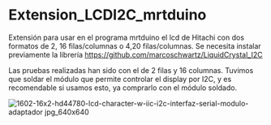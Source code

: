 # Extension_LCDI2C_mrtduino
Extensión para usar en el programa mrtduino el lcd de Hitachi con dos formatos de 2, 16 filas/columnas o 4,20 filas/columnas. Se necesita instalar previamente la librería https://github.com/marcoschwartz/LiquidCrystal_I2C

Las pruebas realizadas han sido con el de 2 filas y 16 columnas. Tuvimos que soldar el módulo que permite controlar el display por I2C, y es recomendable si usamos esto, ya comprarlo con el módulo soldado.

![1602-16x2-hd44780-lcd-character-w-iic-i2c-interfaz-serial-modulo-adaptador jpg_640x640](https://cloud.githubusercontent.com/assets/28557392/26344705/d9c99314-3fa0-11e7-941b-50b84bfaf397.jpg)

